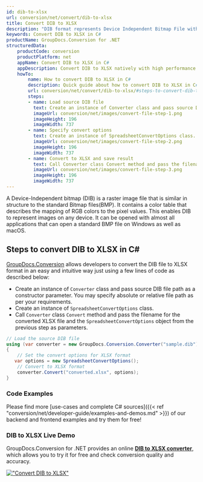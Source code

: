 ```yaml
---
id: dib-to-xlsx
url: conversion/net/convert/dib-to-xlsx
title: Convert DIB to XLSX
description: "DIB format represents Device Independent Bitmap File with .dib extension. Learn how to convert DIB to XLSX file programmatically in C# language using GroupDocs.Conversion for .NET library."
keywords: Convert DIB to XLSX in C#
productName: GroupDocs.Conversion for .NET
structuredData:
    productCode: conversion
    productPlatform: net
    appName: Convert DIB to XLSX in C#
    appDescription: Convert DIB to XLSX natively with high performance using C# language and server side GroupDocs.Conversion for .NET APIs, without the use of any software like Microsoft or Open Office.
    howTo:
        name: How to convert DIB to XLSX in C# 
        description: Quick guide about how to convert DIB to XLSX in C# with high performance and accuracy.
        url: conversion/net/convert/dib-to-xlsx/#steps-to-convert-dib-to-xlsx-in-c
        steps:
        - name: Load source DIB file 
          text: Create an instance of Converter class and pass source DIB file path as a constructor parameter. You may specify absolute or relative file path as per your requirements. 
          imageUrl: conversion/net/images/convert-file-step-1.png
          imageHeight: 196
          imageWidth: 737
        - name: Specify convert options 
          text: Create an instance of SpreadsheetConvertOptions class.
          imageUrl: conversion/net/images/convert-file-step-2.png
          imageHeight: 196
          imageWidth: 737
        - name: Convert to XLSX and save result 
          text: Call Converter class Convert method and pass the filename for the converted HTML file and the SpreadsheetConvertOptions object from the previous step as parameters.
          imageUrl: conversion/net/images/convert-file-step-3.png
          imageHeight: 196
          imageWidth: 737
---
```


A Device-Independent bitmap (DIB) is a raster image file that is similar in structure to the standard Bitmap files(BMP). It contains a color table that describes the mapping of RGB colors to the pixel values. This enables DIB to represent images on any device. It can be opened with almost all applications that can open a standard BMP file on Windows as well as macOS.

## Steps to convert DIB to XLSX in C#

[GroupDocs.Conversion](https://products.groupdocs.com/conversion/net) allows developers to convert the DIB file to XLSX format in an easy and intuitive way just using a few lines of code as described below:

* Create an instance of `Converter` class and pass source DIB file path as a constructor parameter. You may specify absolute or relative file path as per your requirements. 
* Create an instance of `SpreadsheetConvertOptions` class.
* Call `Converter` class `Convert` method and pass the filename for the converted XLSX file and the `SpreadsheetConvertOptions` object from the previous step as parameters.

```csharp
// Load the source DIB file
using (var converter = new GroupDocs.Conversion.Converter("sample.dib"))
{
    // Set the convert options for XLSX format
   var options = new SpreadsheetConvertOptions();
    // Convert to XLSX format
    converter.Convert("converted.xlsx", options);
}
```

### Code Examples

Please find more [use-cases and complete C# sources]({{< ref "conversion/net/developer-guide/examples-and-demos.md" >}}) of our backend and frontend examples and try them for free!

### DIB to XLSX Live Demo

GroupDocs.Conversion for .NET provides an online [**DIB to XLSX converter**](https://products.groupdocs.app/conversion/dib-to-xlsx), which allows you to try it for free and check conversion quality and accuracy.

[!["Convert DIB to XLSX"](conversion/net/images/convert-to-xlsx/convert-dib-to-xlsx.png)](https://products.groupdocs.app/conversion/dib-to-xlsx)